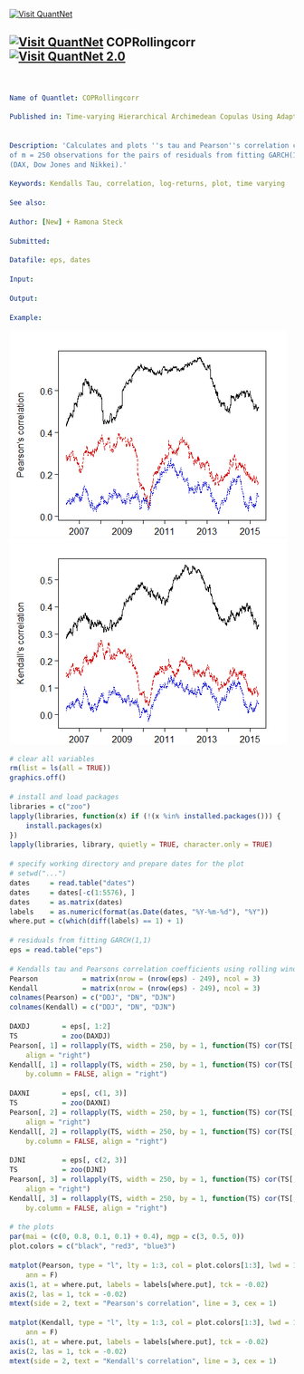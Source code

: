 
[<img src="https://github.com/QuantLet/Styleguide-and-Validation-procedure/blob/master/pictures/banner.png" alt="Visit QuantNet">](http://quantlet.de/index.php?p=info)

## [<img src="https://github.com/QuantLet/Styleguide-and-Validation-procedure/blob/master/pictures/qloqo.png" alt="Visit QuantNet">](http://quantlet.de/) **COPRollingcorr** [<img src="https://github.com/QuantLet/Styleguide-and-Validation-procedure/blob/master/pictures/QN2.png" width="60" alt="Visit QuantNet 2.0">](http://quantlet.de/d3/ia)


```yaml


Name of Quantlet: COPRollingcorr

Published in: Time-varying Hierarchical Archimedean Copulas Using Adaptively Simulated Critical Values


Description: 'Calculates and plots ''s tau and Pearson''s correlation coefficient in a rolling window
of m = 250 observations for the pairs of residuals from fitting GARCH(1,1) to the log returns of indices 
(DAX, Dow Jones and Nikkei).'

Keywords: Kendalls Tau, correlation, log-returns, plot, time varying

See also: 

Author: [New] + Ramona Steck

Submitted:  

Datafile: eps, dates

Input: 

Output:  

Example: 

```


![Picture1](COPRollingcorr1.png)
![Picture2](COPRollingcorr2.png)


```R
# clear all variables
rm(list = ls(all = TRUE))
graphics.off()

# install and load packages
libraries = c("zoo")
lapply(libraries, function(x) if (!(x %in% installed.packages())) {
    install.packages(x)
})
lapply(libraries, library, quietly = TRUE, character.only = TRUE)

# specify working directory and prepare dates for the plot
# setwd("...")
dates     = read.table("dates")
dates     = dates[-c(1:5576), ]
dates     = as.matrix(dates)
labels    = as.numeric(format(as.Date(dates, "%Y-%m-%d"), "%Y"))
where.put = c(which(diff(labels) == 1) + 1)

# residuals from fitting GARCH(1,1)
eps = read.table("eps")

# Kendalls tau and Pearsons correlation coefficients using rolling window m = 250
Pearson           = matrix(nrow = (nrow(eps) - 249), ncol = 3)
Kendall           = matrix(nrow = (nrow(eps) - 249), ncol = 3)
colnames(Pearson) = c("DDJ", "DN", "DJN")
colnames(Kendall) = c("DDJ", "DN", "DJN")

DAXDJ        = eps[, 1:2]
TS           = zoo(DAXDJ)
Pearson[, 1] = rollapply(TS, width = 250, by = 1, function(TS) cor(TS[, 1], TS[, 2]), by.column = FALSE, 
    align = "right")
Kendall[, 1] = rollapply(TS, width = 250, by = 1, function(TS) cor(TS[, 1], TS[, 2], method = c("kendall")), 
    by.column = FALSE, align = "right")

DAXNI        = eps[, c(1, 3)]
TS           = zoo(DAXNI)
Pearson[, 2] = rollapply(TS, width = 250, by = 1, function(TS) cor(TS[, 1], TS[, 2]), by.column = FALSE, 
    align = "right")
Kendall[, 2] = rollapply(TS, width = 250, by = 1, function(TS) cor(TS[, 1], TS[, 2], method = c("kendall")), 
    by.column = FALSE, align = "right")

DJNI         = eps[, c(2, 3)]
TS           = zoo(DJNI)
Pearson[, 3] = rollapply(TS, width = 250, by = 1, function(TS) cor(TS[, 1], TS[, 2]), by.column = FALSE, 
    align = "right")
Kendall[, 3] = rollapply(TS, width = 250, by = 1, function(TS) cor(TS[, 1], TS[, 2], method = c("kendall")), 
    by.column = FALSE, align = "right")

# the plots
par(mai = (c(0, 0.8, 0.1, 0.1) + 0.4), mgp = c(3, 0.5, 0))
plot.colors = c("black", "red3", "blue3")

matplot(Pearson, type = "l", lty = 1:3, col = plot.colors[1:3], lwd = 1, las = 1, axes = F, frame = T, 
    ann = F)
axis(1, at = where.put, labels = labels[where.put], tck = -0.02)
axis(2, las = 1, tck = -0.02)
mtext(side = 2, text = "Pearson's correlation", line = 3, cex = 1)

matplot(Kendall, type = "l", lty = 1:3, col = plot.colors[1:3], lwd = 1, las = 1, axes = F, frame = T, 
    ann = F)
axis(1, at = where.put, labels = labels[where.put], tck = -0.02)
axis(2, las = 1, tck = -0.02)
mtext(side = 2, text = "Kendall's correlation", line = 3, cex = 1) 

```
